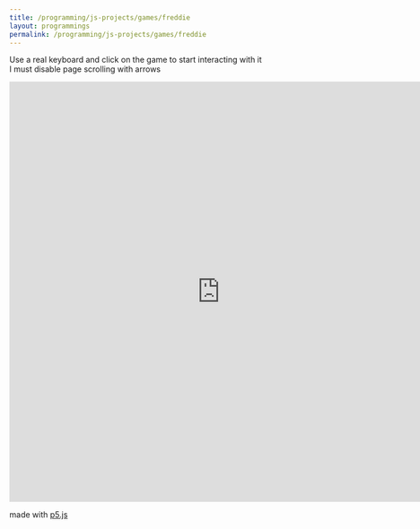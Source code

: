 ```yaml
---
title: /programming/js-projects/games/freddie
layout: programmings
permalink: /programming/js-projects/games/freddie
---
```


<!-- <h1>Freddie game</h1> -->

<p>Use a real keyboard and click on the game to start interacting with it<br>I must disable page scrolling with arrows</p>

<iframe src="https://editor.p5js.org/Plotkine/present/_6t0LDFnp" width="750px" height="750px" frameBorder="0" title="freddieGame"></iframe>

<p>made with <a href="https://p5js.org/" target="_blank" rel="noopener noreferrer">p5.js</a></p>
